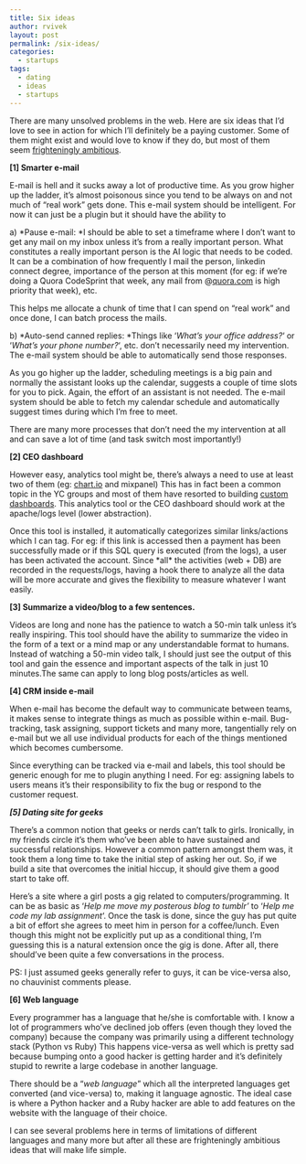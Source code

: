 ```yaml
---
title: Six ideas
author: rvivek
layout: post
permalink: /six-ideas/
categories:
  - startups
tags:
  - dating
  - ideas
  - startups
---
```

There are many unsolved problems in the web. Here are six ideas that I’d love to see in action for which I’ll definitely be a paying customer. Some of them might exist and would love to know if they do, but most of them seem <a href="http://paulgraham.com/ambitious.html" target="_blank">frighteningly ambitious</a>.

**[1] Smarter e-mail**

E-mail is hell and it sucks away a lot of productive time. As you grow higher up the ladder, it’s almost poisonous since you tend to be always on and not much of “real work” gets done. This e-mail system should be intelligent. For now it can just be a plugin but it should have the ability to

a) *Pause e-mail: *I should be able to set a timeframe where I don’t want to get any mail on my inbox unless it’s from a really important person. What constitutes a really important person is the AI logic that needs to be coded. It can be a combination of how frequently I mail the person, linkedin connect degree, importance of the person at this moment (for eg: if we’re doing a Quora CodeSprint that week, any mail from @<a href="http://quora.com/" target="_blank">quora.com</a> is high priority that week), etc.

This helps me allocate a chunk of time that I can spend on “real work” and once done, I can batch process the mails.

b) *Auto-send canned replies: *Things like ‘*What’s your office address?*‘ or ‘*What’s your phone number?*‘, etc. don’t necessarily need my intervention. The e-mail system should be able to automatically send those responses.

As you go higher up the ladder, scheduling meetings is a big pain and normally the assistant looks up the calendar, suggests a couple of time slots for you to pick. Again, the effort of an assistant is not needed. The e-mail system should be able to fetch my calendar schedule and automatically suggest times during which I’m free to meet.

There are many more processes that don’t need the my intervention at all and can save a lot of time (and task switch most importantly!)

**[2] CEO dashboard**

However easy, analytics tool might be, there’s always a need to use at least two of them (eg: <a href="http://chart.io/" target="_blank">chart.io</a> and mixpanel) This has in fact been a common topic in the YC groups and most of them have resorted to building <a href="http://www.jamesyu.org/2011/12/31/learning-from-2011/" target="_blank">custom dashboards</a>. This analytics tool or the CEO dashboard should work at the apache/logs level (lower abstraction).

Once this tool is installed, it automatically categorizes similar links/actions which I can tag. For eg: if this link is accessed then a payment has been successfully made or if this SQL query is executed (from the logs), a user has been activated the account. Since \*all\* the activities (web + DB) are recorded in the requests/logs, having a hook there to analyze all the data will be more accurate and gives the flexibility to measure whatever I want easily.

**[3] Summarize a video/blog to a few sentences.**

Videos are long and none has the patience to watch a 50-min talk unless it’s really inspiring. This tool should have the ability to summarize the video in the form of a text or a mind map or any understandable format to humans. Instead of watching a 50-min video talk, I should just see the output of this tool and gain the essence and important aspects of the talk in just 10 minutes.The same can apply to long blog posts/articles as well.

**[4] CRM inside e-mail**

When e-mail has become the default way to communicate between teams, it makes sense to integrate things as much as possible within e-mail. Bug-tracking, task assigning, support tickets and many more, tangentially rely on e-mail but we all use individual products for each of the things mentioned which becomes cumbersome.

Since everything can be tracked via e-mail and labels, this tool should be generic enough for me to plugin anything I need. For eg: assigning labels to users means it’s their responsibility to fix the bug or respond to the customer request.

***[5] Dating site for geeks***

There’s a common notion that geeks or nerds can’t talk to girls. Ironically, in my friends circle it’s them who’ve been able to have sustained and successful relationships. However a common pattern amongst them was, it took them a long time to take the initial step of asking her out. So, if we build a site that overcomes the initial hiccup, it should give them a good start to take off.

Here’s a site where a girl posts a gig related to computers/programming. It can be as basic as ‘*Help me move my posterous blog to tumblr’* to ‘*Help me code my lab assignment*‘. Once the task is done, since the guy has put quite a bit of effort she agrees to meet him in person for a coffee/lunch. Even though this might not be explicitly put up as a conditional thing, I’m guessing this is a natural extension once the gig is done. After all, there should’ve been quite a few conversations in the process.

PS: I just assumed geeks generally refer to guys, it can be vice-versa also, no chauvinist comments please.

**[6] Web language**

Every programmer has a language that he/she is comfortable with. I know a lot of programmers who’ve declined job offers (even though they loved the company) because the company was primarily using a different technology stack (Python vs Ruby) This happens vice-versa as well which is pretty sad because bumping onto a good hacker is getting harder and it’s definitely stupid to rewrite a large codebase in another language.

There should be a “*web language*” which all the interpreted languages get converted (and vice-versa) to, making it language agnostic. The ideal case is where a Python hacker and a Ruby hacker are able to add features on the website with the language of their choice.

I can see several problems here in terms of limitations of different languages and many more but after all these are frighteningly ambitious ideas that will make life simple.